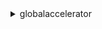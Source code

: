 <details><summary>globalaccelerator</summary><blockquote>

- **<details><summary>add-custom-routing-endpoints</summary><blockquote>**

  * --endpoint-configurations
  * --endpoint-group-arn
  * --cli-input-json
  * --cli-input-yaml
  * --generate-cli-skeleton


- **<details><summary>advertise-byoip-cidr</summary><blockquote>**

  * --cidr
  * --cli-input-json
  * --cli-input-yaml
  * --generate-cli-skeleton


- **<details><summary>allow-custom-routing-traffic</summary><blockquote>**

  * --endpoint-group-arn
  * --endpoint-id
  * --destination-addresses
  * --destination-ports
  * --allow-all-traffic-to-endpoint
  * --no-allow-all-traffic-to-endpoint
  * --cli-input-json
  * --cli-input-yaml
  * --generate-cli-skeleton


- **<details><summary>create-accelerator</summary><blockquote>**

  * --name
  * --ip-address-type
  * --ip-addresses
  * --enabled
  * --no-enabled
  * --idempotency-token
  * --tags
  * --cli-input-json
  * --cli-input-yaml
  * --generate-cli-skeleton


- **<details><summary>create-custom-routing-accelerator</summary><blockquote>**

  * --name
  * --ip-address-type
  * --ip-addresses
  * --enabled
  * --no-enabled
  * --idempotency-token
  * --tags
  * --cli-input-json
  * --cli-input-yaml
  * --generate-cli-skeleton


- **<details><summary>create-custom-routing-endpoint-group</summary><blockquote>**

  * --listener-arn
  * --endpoint-group-region
  * --destination-configurations
  * --idempotency-token
  * --cli-input-json
  * --cli-input-yaml
  * --generate-cli-skeleton


- **<details><summary>create-custom-routing-listener</summary><blockquote>**

  * --accelerator-arn
  * --port-ranges
  * --idempotency-token
  * --cli-input-json
  * --cli-input-yaml
  * --generate-cli-skeleton


- **<details><summary>create-endpoint-group</summary><blockquote>**

  * --listener-arn
  * --endpoint-group-region
  * --endpoint-configurations
  * --traffic-dial-percentage
  * --health-check-port
  * --health-check-protocol
  * --health-check-path
  * --health-check-interval-seconds
  * --threshold-count
  * --idempotency-token
  * --port-overrides
  * --cli-input-json
  * --cli-input-yaml
  * --generate-cli-skeleton


- **<details><summary>create-listener</summary><blockquote>**

  * --accelerator-arn
  * --port-ranges
  * --protocol
  * --client-affinity
  * --idempotency-token
  * --cli-input-json
  * --cli-input-yaml
  * --generate-cli-skeleton


- **<details><summary>delete-accelerator</summary><blockquote>**

  * --accelerator-arn
  * --cli-input-json
  * --cli-input-yaml
  * --generate-cli-skeleton


- **<details><summary>delete-custom-routing-accelerator</summary><blockquote>**

  * --accelerator-arn
  * --cli-input-json
  * --cli-input-yaml
  * --generate-cli-skeleton


- **<details><summary>delete-custom-routing-endpoint-group</summary><blockquote>**

  * --endpoint-group-arn
  * --cli-input-json
  * --cli-input-yaml
  * --generate-cli-skeleton


- **<details><summary>delete-custom-routing-listener</summary><blockquote>**

  * --listener-arn
  * --cli-input-json
  * --cli-input-yaml
  * --generate-cli-skeleton


- **<details><summary>delete-endpoint-group</summary><blockquote>**

  * --endpoint-group-arn
  * --cli-input-json
  * --cli-input-yaml
  * --generate-cli-skeleton


- **<details><summary>delete-listener</summary><blockquote>**

  * --listener-arn
  * --cli-input-json
  * --cli-input-yaml
  * --generate-cli-skeleton


- **<details><summary>deny-custom-routing-traffic</summary><blockquote>**

  * --endpoint-group-arn
  * --endpoint-id
  * --destination-addresses
  * --destination-ports
  * --deny-all-traffic-to-endpoint
  * --no-deny-all-traffic-to-endpoint
  * --cli-input-json
  * --cli-input-yaml
  * --generate-cli-skeleton


- **<details><summary>deprovision-byoip-cidr</summary><blockquote>**

  * --cidr
  * --cli-input-json
  * --cli-input-yaml
  * --generate-cli-skeleton


- **<details><summary>describe-accelerator</summary><blockquote>**

  * --accelerator-arn
  * --cli-input-json
  * --cli-input-yaml
  * --generate-cli-skeleton


- **<details><summary>describe-accelerator-attributes</summary><blockquote>**

  * --accelerator-arn
  * --cli-input-json
  * --cli-input-yaml
  * --generate-cli-skeleton


- **<details><summary>describe-custom-routing-accelerator</summary><blockquote>**

  * --accelerator-arn
  * --cli-input-json
  * --cli-input-yaml
  * --generate-cli-skeleton


- **<details><summary>describe-custom-routing-accelerator-attributes</summary><blockquote>**

  * --accelerator-arn
  * --cli-input-json
  * --cli-input-yaml
  * --generate-cli-skeleton


- **<details><summary>describe-custom-routing-endpoint-group</summary><blockquote>**

  * --endpoint-group-arn
  * --cli-input-json
  * --cli-input-yaml
  * --generate-cli-skeleton


- **<details><summary>describe-custom-routing-listener</summary><blockquote>**

  * --listener-arn
  * --cli-input-json
  * --cli-input-yaml
  * --generate-cli-skeleton


- **<details><summary>describe-endpoint-group</summary><blockquote>**

  * --endpoint-group-arn
  * --cli-input-json
  * --cli-input-yaml
  * --generate-cli-skeleton


- **<details><summary>describe-listener</summary><blockquote>**

  * --listener-arn
  * --cli-input-json
  * --cli-input-yaml
  * --generate-cli-skeleton


- **<details><summary>help</summary><blockquote>**

  * 


- **<details><summary>list-accelerators</summary><blockquote>**

  * --cli-input-json
  * --cli-input-yaml
  * --starting-token
  * --page-size
  * --max-items
  * --generate-cli-skeleton


- **<details><summary>list-byoip-cidrs</summary><blockquote>**

  * --cli-input-json
  * --cli-input-yaml
  * --starting-token
  * --page-size
  * --max-items
  * --generate-cli-skeleton


- **<details><summary>list-custom-routing-accelerators</summary><blockquote>**

  * --cli-input-json
  * --cli-input-yaml
  * --starting-token
  * --page-size
  * --max-items
  * --generate-cli-skeleton


- **<details><summary>list-custom-routing-endpoint-groups</summary><blockquote>**

  * --listener-arn
  * --max-results
  * --next-token
  * --cli-input-json
  * --cli-input-yaml
  * --generate-cli-skeleton


- **<details><summary>list-custom-routing-listeners</summary><blockquote>**

  * --accelerator-arn
  * --cli-input-json
  * --cli-input-yaml
  * --starting-token
  * --page-size
  * --max-items
  * --generate-cli-skeleton


- **<details><summary>list-custom-routing-port-mappings</summary><blockquote>**

  * --accelerator-arn
  * --endpoint-group-arn
  * --cli-input-json
  * --cli-input-yaml
  * --starting-token
  * --page-size
  * --max-items
  * --generate-cli-skeleton


- **<details><summary>list-custom-routing-port-mappings-by-destination</summary><blockquote>**

  * --endpoint-id
  * --destination-address
  * --cli-input-json
  * --cli-input-yaml
  * --starting-token
  * --page-size
  * --max-items
  * --generate-cli-skeleton


- **<details><summary>list-endpoint-groups</summary><blockquote>**

  * --listener-arn
  * --cli-input-json
  * --cli-input-yaml
  * --starting-token
  * --page-size
  * --max-items
  * --generate-cli-skeleton


- **<details><summary>list-listeners</summary><blockquote>**

  * --accelerator-arn
  * --cli-input-json
  * --cli-input-yaml
  * --starting-token
  * --page-size
  * --max-items
  * --generate-cli-skeleton


- **<details><summary>list-tags-for-resource</summary><blockquote>**

  * --resource-arn
  * --cli-input-json
  * --cli-input-yaml
  * --generate-cli-skeleton


- **<details><summary>provision-byoip-cidr</summary><blockquote>**

  * --cidr
  * --cidr-authorization-context
  * --cli-input-json
  * --cli-input-yaml
  * --generate-cli-skeleton


- **<details><summary>remove-custom-routing-endpoints</summary><blockquote>**

  * --endpoint-ids
  * --endpoint-group-arn
  * --cli-input-json
  * --cli-input-yaml
  * --generate-cli-skeleton


- **<details><summary>tag-resource</summary><blockquote>**

  * --resource-arn
  * --tags
  * --cli-input-json
  * --cli-input-yaml
  * --generate-cli-skeleton


- **<details><summary>untag-resource</summary><blockquote>**

  * --resource-arn
  * --tag-keys
  * --cli-input-json
  * --cli-input-yaml
  * --generate-cli-skeleton


- **<details><summary>update-accelerator</summary><blockquote>**

  * --accelerator-arn
  * --name
  * --ip-address-type
  * --enabled
  * --no-enabled
  * --cli-input-json
  * --cli-input-yaml
  * --generate-cli-skeleton


- **<details><summary>update-accelerator-attributes</summary><blockquote>**

  * --accelerator-arn
  * --flow-logs-enabled
  * --no-flow-logs-enabled
  * --flow-logs-s3-bucket
  * --flow-logs-s3-prefix
  * --cli-input-json
  * --cli-input-yaml
  * --generate-cli-skeleton


- **<details><summary>update-custom-routing-accelerator</summary><blockquote>**

  * --accelerator-arn
  * --name
  * --ip-address-type
  * --enabled
  * --no-enabled
  * --cli-input-json
  * --cli-input-yaml
  * --generate-cli-skeleton


- **<details><summary>update-custom-routing-accelerator-attributes</summary><blockquote>**

  * --accelerator-arn
  * --flow-logs-enabled
  * --no-flow-logs-enabled
  * --flow-logs-s3-bucket
  * --flow-logs-s3-prefix
  * --cli-input-json
  * --cli-input-yaml
  * --generate-cli-skeleton


- **<details><summary>update-custom-routing-listener</summary><blockquote>**

  * --listener-arn
  * --port-ranges
  * --cli-input-json
  * --cli-input-yaml
  * --generate-cli-skeleton


- **<details><summary>update-endpoint-group</summary><blockquote>**

  * --endpoint-group-arn
  * --endpoint-configurations
  * --traffic-dial-percentage
  * --health-check-port
  * --health-check-protocol
  * --health-check-path
  * --health-check-interval-seconds
  * --threshold-count
  * --port-overrides
  * --cli-input-json
  * --cli-input-yaml
  * --generate-cli-skeleton


- **<details><summary>update-listener</summary><blockquote>**

  * --listener-arn
  * --port-ranges
  * --protocol
  * --client-affinity
  * --cli-input-json
  * --cli-input-yaml
  * --generate-cli-skeleton


- **<details><summary>withdraw-byoip-cidr</summary><blockquote>**

  * --cidr
  * --cli-input-json
  * --cli-input-yaml
  * --generate-cli-skeleton


</blockquote></details>
</blockquote></details>
</blockquote></details>
</blockquote></details>
</blockquote></details>
</blockquote></details>
</blockquote></details>
</blockquote></details>
</blockquote></details>
</blockquote></details>
</blockquote></details>
</blockquote></details>
</blockquote></details>
</blockquote></details>
</blockquote></details>
</blockquote></details>
</blockquote></details>
</blockquote></details>
</blockquote></details>
</blockquote></details>
</blockquote></details>
</blockquote></details>
</blockquote></details>
</blockquote></details>
</blockquote></details>
</blockquote></details>
</blockquote></details>
</blockquote></details>
</blockquote></details>
</blockquote></details>
</blockquote></details>
</blockquote></details>
</blockquote></details>
</blockquote></details>
</blockquote></details>
</blockquote></details>
</blockquote></details>
</blockquote></details>
</blockquote></details>
</blockquote></details>
</blockquote></details>
</blockquote></details>
</blockquote></details>
</blockquote></details>
</blockquote></details>
</blockquote></details>
</blockquote></details>
</blockquote></details>
</blockquote></details>
